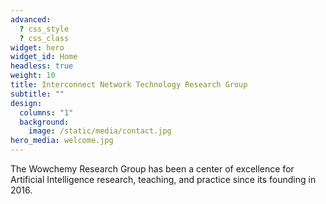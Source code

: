 ```yaml
---
advanced:
  ? css_style
  ? css_class
widget: hero
widget_id: Home
headless: true
weight: 10
title: Interconnect Network Technology Research Group
subtitle: ""
design:
  columns: "1"
  background:
    image: /static/media/contact.jpg
hero_media: welcome.jpg
---
```


The Wowchemy Research Group has been a center of excellence for Artificial Intelligence research, teaching, and practice since its founding in 2016.
